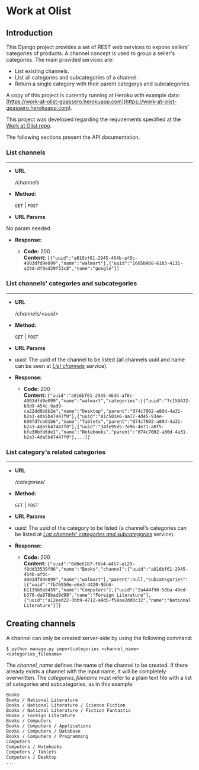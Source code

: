 # Work at Olist

## Introduction
This Django project provides a set of REST web services to expose sellers' categories of products. A channel concept is used to group a seller's categories. The main provided services are:

- List existing channels.
- List all categories and subcategories of a channel.
- Return a single category with their parent categorys and subcategories.

A copy of this project is currently running at Heroku with example data: [https://work-at-olist-gpassero.herokuapp.com](https://work-at-olist-gpassero.herokuapp.com).

This project was developed regarding the requirements specified at the [Work at Olist repo](https://github.com/olist/work-at-olist).

The following sections present the API documentation.

### List channels
----

* **URL**

  _/channels_

* **Method:**  

  `GET` | `POST`
  
*  **URL Params**

No param needed.

* **Response:**

  * **Code:** 200 <br />
    **Content:** `[{"uuid":"a816bf61-2945-464b-af0c-4003dfd9e099","name":"walmart"},{"uuid":"1605b908-61b3-4131-a34d-df9ad29f53c8","name":"google"}]`
    
### List channels' categories and subcategories
----

* **URL**

  _/channels/\<uuid\>_

* **Method:**  

  `GET` | `POST`
  
*  **URL Params**

- _uuid:_ The uuid of the channel to be listed (all channels uuid and name can be seen at [*List channels*](#list-channels) service).

* **Response:**

  * **Code:** 200 <br />
    **Content:** `{"uuid":"a816bf61-2945-464b-af0c-4003dfd9e099","name":"walmart","categories":[{"uuid":"7c159432-b3d9-454c-9ad9-ca22dd0b8b2e","name":"Desktop","parent":"074c7002-a80d-4a31-b2a3-4da5b47447f0"},{"uuid":"81c503e6-aa77-4d45-934e-690fd7cb01b6","name":"Tablets","parent":"074c7002-a80d-4a31-b2a3-4da5b47447f0"},{"uuid":"34fe95d5-7e9b-4e71-a0f5-bfe30bfb6de1","name":"Notebooks","parent":"074c7002-a80d-4a31-b2a3-4da5b47447f0"},...]}`    
 
 ### List category's related categories
----

* **URL**

  _/categories/<uuid>_

* **Method:**  

  `GET` | `POST`
  
*  **URL Params**

- _uuid:_ The uuid of the category to be listed (a channel's categories can be listed at [*List channels' categories and subcategories*](#list-channels-categories-and-subcategories) service).

* **Response:**

  * **Code:** 200 <br />
    **Content:** `{"uuid":"0d8e61b7-f6b4-4457-a120-f8dd33539f06","name":"Books","channel":{"uuid":"a816bf61-2945-464b-af0c-4003dfd9e099","name":"walmart"},"parent":null,"subcategories":[{"uuid":"fb76950e-e6e3-4420-96b6-b1135b9a9459","name":"Computers"},{"uuid":"2a444f90-58ba-49ed-b376-da878bad9d98","name":"Foreign Literature"},{"uuid":"a12eed22-3bb9-4712-a9d5-f58aa2dd0c32","name":"National Literature"}]}`    
 
## Creating channels
A channel can only be created server-side by using the following command:

```
$ python manage.py importcategories <channel_name> <categories_filename>
```

The _channel\_name_ defines the name of the channel to be created. If there already exists a channel with the input name, it will be completely overwritten.
The _categories\_filename_ must refer to a plain text file with a list of categories and subcategories, as in this example:

```
Books
Books / National Literature
Books / National Literature / Science Fiction
Books / National Literature / Fiction Fantastic
Books / Foreign Literature
Books / Computers
Books / Computers / Applications
Books / Computers / Database
Books / Computers / Programming
Computers
Computers / Notebooks
Computers / Tablets
Computers / Desktop
...
```
